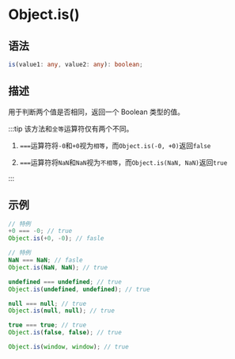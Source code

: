 # Object.is() <Badge text="ES6"/>

## 语法

```ts
is(value1: any, value2: any): boolean;
```

## 描述

用于判断两个值是否相同，返回一个 Boolean 类型的值。

:::tip
该方法和`全等`运算符仅有两个不同。

1. `===`运算符将`-0`和`+0`视为`相等`，而`Object.is(-0, +0)`返回`false`

2. `===`运算符将`NaN`和`NaN`视为`不相等`，而`Object.is(NaN, NaN)`返回`true`

:::

## 示例

```js
// 特例
+0 === -0; // true
Object.is(+0, -0); // fasle

// 特例
NaN === NaN; // fasle
Object.is(NaN, NaN); // true

undefined === undefined; // true
Object.is(undefined, undefined); // true

null === null; // true
Object.is(null, null); // true

true === true; // true
Object.is(false, false); // true

Object.is(window, window); // true
```